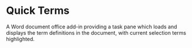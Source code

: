 # Quick Terms

A Word document office add-in providing a task pane which loads and displays the term definitions in the document, with current selection terms highlighted.
